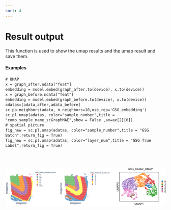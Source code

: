 ```yaml
---
sort: 4
---
```


# Result output

This function is used to show the umap results and the umap result and save them. 

#### Examples

```
# UMAP
x = graph_after.ndata["feat"]
embedding = model.embed(graph_after.to(device), x.to(device))
x = graph_before.ndata["feat"]
embedding = model.embed(graph_before.to(device), x.to(device))
adatas=[adata_after,adata_before]
sc.pp.neighbors(adata, n_neighbors=10,use_rep='GSG_embedding')
sc.pl.umap(adatas, color="sample_number",title = "comb_sample_name_scGraphMAE",show = False ,ax=ax[2][0])
# spatial picture
fig_new = sc.pl.umap(adatas, color="sample_number",title = "GSG Batch",return_fig = True)
fig_new = sc.pl.umap(adatas, color="layer_num",title = "GSG True Label",return_fig = True)




```

<img src="../pics/Result.jpg">


